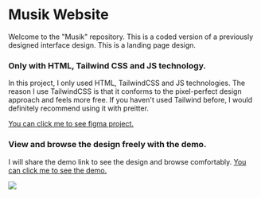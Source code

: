 <h1 >Musik Website</h1>

<p>Welcome to the "Musik" repository. This is a coded version of a previously designed interface design. This is a landing page design.</p>
<h3>Only with HTML, Tailwind CSS and JS technology.</h3>
<p>In this project, I only used HTML, TailwindCSS and JS technologies. The reason I use TailwindCSS is that it conforms to the pixel-perfect design approach and feels more free. If you haven't used Tailwind before, I would definitely recommend using it with preitter.</p> <a href="https://www.figma.com/file/H10hHf84jVMuEVV9FBwmgj/Musik-Concert-Landing-Page-(Community)?node-id=905%3A165&t=wSd297aMcAdXBWfh-1" target="_blank">You can click me to see figma project.</a></p>

<h3>View and browse the design freely with the demo.</h3>
<p>I will share the demo link to see the design and browse comfortably. <a href="https://musik-site.vercel.app/" target="_blank">You can click me to see the demo.</a></p>

<img src="https://i.hizliresim.com/tnq1a04.png">
